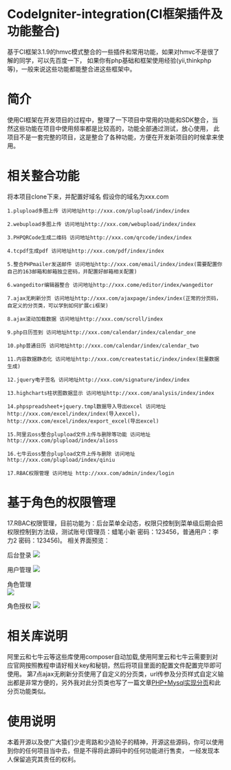 # CodeIgniter-integration(CI框架插件及功能整合)

基于CI框架3.1.9的hmvc模式整合的一些插件和常用功能，如果对hmvc不是很了解的同学，可以先百度一下，
如果你有php基础和框架使用经验(yii,thinkphp等)，一般来说这些功能都能整合进这些框架中。

# 简介

使用CI框架在开发项目的过程中，整理了一下项目中常用的功能和SDK整合，当然这些功能在项目中使用频率都是比较高的，功能全部通过测试，放心使用，
此项目不是一套完整的项目，这是整合了各种功能，方便在开发新项目的时候拿来使用。

# 相关整合功能

将本项目clone下来，并配置好域名
假设你的域名为xxx.com

	1.plupload多图上传 访问地址http://xxx.com/plupload/index/index

	2.webupload多图上传 访问地址http://xxx.com/webupload/index/index
	
	3.PHPQRCode生成二维码 访问地址http://xxx.com/qrcode/index/index
	
	4.tcpdf生成pdf 访问地址http://xxx.com/pdf/index/index
	
	5.整合PHPmailer发送邮件 访问地址http://xxx.com/email/index/index(需要配置你自己的163邮箱和邮箱独立密码，并配置好邮箱相关配置)
	
	6.wangeditor编辑器整合 访问地址http://xxx.come/editor/index/wangeditor
	
	7.ajax无刷新分页 访问地址http://xxx.com/ajaxpage/index/index(正常的分页码，自定义的分页类，可以学到如何扩展ci框架)
	
	8.ajax滚动加载数据 访问地址http://xxx.com/scroll/index
	
	9.php日历签到 访问地址http://xxx.com/calendar/index/calendar_one
	
	10.php普通日历 访问地址http://xxx.com/calendar/index/calendar_two
	
	11.内容数据静态化 访问地址http://xxx.com/createstatic/index/index(批量数据生成)
	
	12.jquery电子签名 访问地址http://xxx.com/signature/index/index
	
	13.highcharts柱状图数据显示 访问地址http://xxx.com/analysis/index/index
	
	14.phpspreadsheet+jquery.tmpl数据导入导出excel 访问地址http://xxx.com/excel/index/index(导入excel)，http://xxx.com/excel/index/export_excel(导出excel)
	
	15.阿里云oss整合plupload文件上传与删除等功能 访问地址 http://xxx.com/plupload/index/alioss
	
	16.七牛云oss整合plupload文件上传与删除 访问地址 http://xxx.com/plupload/index/qiniu
	
	17.RBAC权限管理 访问地址 http://xxx.com/admin/index/login

# 基于角色的权限管理
17.RBAC权限管理，目前功能为：后台菜单全动态，权限只控制到菜单级后期会把权限控制到方法级，测试账号(管理员：蜡笔小新 密码：123456，普通用户：李力2 密码：123456)。
相关界面预览：

后台登录
<img src="https://github.com/sunjiaqiang/CodeIgniter-integration/blob/master/public/%E7%95%8C%E9%9D%A2%E9%A2%84%E8%A7%88/RBAC/%E5%90%8E%E5%8F%B0%E7%99%BB%E9%99%86.jpg">

用户管理
<img src="https://github.com/sunjiaqiang/CodeIgniter-integration/blob/master/public/%E7%95%8C%E9%9D%A2%E9%A2%84%E8%A7%88/RBAC/%E7%94%A8%E6%88%B7%E7%AE%A1%E7%90%86.jpg">

角色管理	
<img src="https://github.com/sunjiaqiang/CodeIgniter-integration/blob/master/public/%E7%95%8C%E9%9D%A2%E9%A2%84%E8%A7%88/RBAC/%E8%A7%92%E8%89%B2%E7%AE%A1%E7%90%86.jpg">

角色授权
<img src="https://github.com/sunjiaqiang/CodeIgniter-integration/blob/master/public/%E7%95%8C%E9%9D%A2%E9%A2%84%E8%A7%88/RBAC/%E8%A7%92%E8%89%B2%E6%8E%88%E6%9D%83.jpg">


# 相关库说明
阿里云和七牛云等这些库使用composer自动加载,使用阿里云和七牛云需要到对应官网按照教程申请好相关key和秘钥，然后将项目里面的配置文件配置完毕即可使用。
第7点ajax无刷新分页使用了自定义的分页类，url传参及分页样式自定义输出都是非常方便的，另外我对此分页类也写了一篇文章<a href="https://www.cnblogs.com/phproom/p/9588656.html" target="_blank">PHP+Mysql实现分页</a>和此分页功能类似。
	
# 使用说明
本着开源以及使广大猿们少走弯路和少造轮子的精神，开源这些源码，你可以使用到你的任何项目当中去，但是不得将此源码中的任何功能进行售卖，
一经发现本人保留追究其责任的权利。
